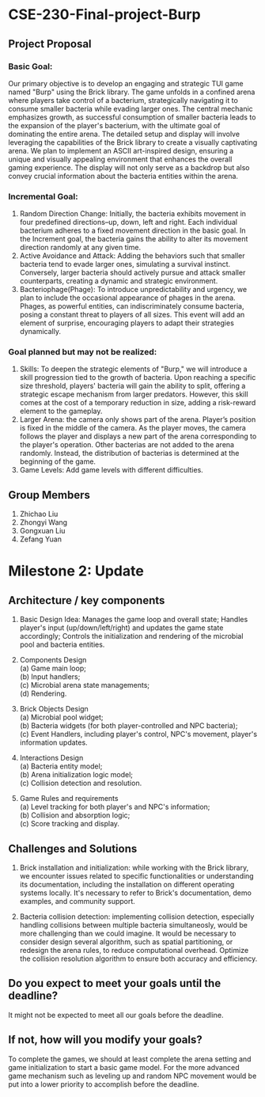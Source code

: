 # CSE-230-Final-project-Burp
## Project Proposal 

### Basic Goal:
Our primary objective is to develop an engaging and strategic TUI game named "Burp" using the Brick library. The game unfolds in a confined arena where players take control of a bacterium, strategically navigating it to consume smaller bacteria while evading larger ones. The central mechanic emphasizes growth, as successful consumption of smaller bacteria leads to the expansion of the player's bacterium, with the ultimate goal of dominating the entire arena. The detailed setup and display will involve leveraging the capabilities of the Brick library to create a visually captivating arena. We plan to implement an ASCII art-inspired design, ensuring a unique and visually appealing environment that enhances the overall gaming experience. The display will not only serve as a backdrop but also convey crucial information about the bacteria entities within the arena.

### Incremental Goal:
1. Random Direction Change: Initially, the bacteria exhibits movement in four predefined directions–up, down, left and right. Each individual bacterium adheres to a fixed movement direction in the basic goal. In the Increment goal, the bacteria gains the ability to alter its movement direction randomly at any given time.
2. Active Avoidance and Attack: Adding the behaviors such that smaller bacteria tend to evade larger ones, simulating a survival instinct. Conversely, larger bacteria should actively pursue and attack smaller counterparts, creating a dynamic and strategic environment.
3. Bacteriophage(Phage): To introduce unpredictability and urgency, we plan to include the occasional appearance of phages in the arena. Phages, as powerful entities, can indiscriminately consume bacteria, posing a constant threat to players of all sizes. This event will add an element of surprise, encouraging players to adapt their strategies dynamically.


### Goal planned but may not be realized:
1. Skills: To deepen the strategic elements of "Burp," we will introduce a skill progression tied to the growth of bacteria. Upon reaching a specific size threshold, players' bacteria will gain the ability to split, offering a strategic escape mechanism from larger predators. However, this skill comes at the cost of a temporary reduction in size, adding a risk-reward element to the gameplay.
2. Larger Arena: the camera only shows part of the arena. Player’s position is fixed in the middle of the camera. As the player moves, the camera follows the player and displays a new part of the arena corresponding to the player's operation. Other bacterias are not added to the arena randomly. Instead, the distribution of bacterias is determined at the beginning of the game.
3. Game Levels: Add game levels with different difficulties.


## Group Members
1. Zhichao Liu
2. Zhongyi Wang
3. Gongxuan Liu
4. Zefang Yuan


# Milestone 2: Update

## Architecture / key components

1. Basic Design Idea: Manages the game loop and overall state; Handles player's input (up/down/left/right) and updates the game state accordingly; Controls the initialization and rendering of the microbial pool and bacteria entities.

2. Components Design<br>
  (a) Game main loop;<br>
  (b) Input handlers;<br>
  (c) Microbial arena state managements;<br>
  (d) Rendering.

4. Brick Objects Design<br>
  (a) Microbial pool widget;<br>
  (b) Bacteria widgets (for both player-controlled and NPC bacteria);<br>
  (c) Event Handlers, including player's control, NPC's movement, player's information updates.

3. Interactions Design<br>
  (a) Bacteria entity model;<br>
  (b) Arena initialization logic model;<br>
  (c) Collision detection and resolution.

4. Game Rules and requirements<br>
  (a) Level tracking for both player's and NPC's information;<br>
  (b) Collision and absorption logic;<br>
  (c) Score tracking and display.

## Challenges and Solutions

1. Brick installation and initialization: while working with the Brick library, we encounter issues related to specific functionalities or understanding its documentation, including the installation on different operating systems locally. It's necessary to refer to Brick's documentation, demo examples, and community support.
   
2. Bacteria collision detection: implementing collision detection, especially handling collisions between multiple bacteria simultaneosly, would be more challenging than we could imagine. It would be necessary to consider design several algorithm, such as spatial partitioning, or redesign the arena rules, to reduce computational overhead. Optimize the collision resolution algorithm to ensure both accuracy and efficiency.


## Do you expect to meet your goals until the deadline?

It might not be expected to meet all our goals before the deadline.

## If not, how will you modify your goals?

To complete the games, we should at least complete the arena setting and game initialization to start a basic game model. For the more advanced game mechanism such as leveling up and random NPC movement would be put into a lower priority to accomplish before the deadline.
